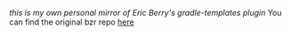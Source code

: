 *this is my own personal mirror of Eric Berry's gradle-templates plugin*
You can find the original bzr repo [here](https://launchpad.net/gradle-templates)

